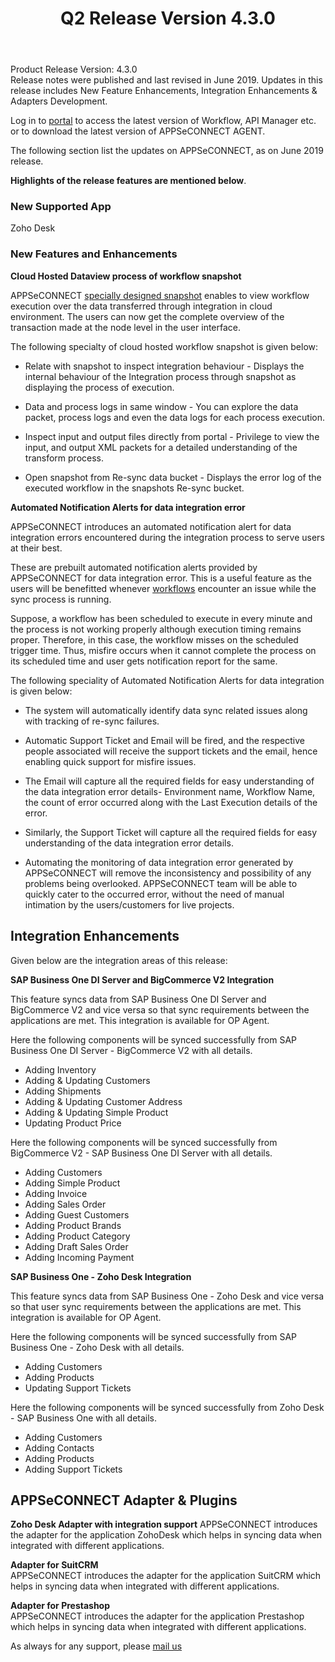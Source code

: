 ﻿---
title: "Q2 Release Version 4.3.0"
toc: true
tag: developers
category: "release-notes"
menus: 
    2019Release:
        title: "Q2 V 4.3.0"
        weight: 3
        icon: fa fa-wpexplorer
        identifier: Q2Release
---
Product Release Version: 4.3.0   
Release notes were published and last revised in June 2019. 
Updates in this release includes New Feature Enhancements, Integration Enhancements
& Adapters Development. 

Log in to [portal](https://portal.appseconnect.com/Account/Login?ReturnUrl=%2f#!) to access the latest version of Workflow, 
API Manager etc. or to download the latest version of APPSeCONNECT AGENT.
    
The following section list the updates on APPSeCONNECT, as on June 2019 release.  

**Highlights of the release features are mentioned below**.

### New Supported App

Zoho Desk

### New Features and Enhancements

**Cloud Hosted Dataview process of workflow snapshot**

APPSeCONNECT [specially designed snapshot](https://docs.appseconnect.com/workflow/list-of-snapshot/) enables to view workflow execution over the data transferred through integration in cloud environment. The users can now get the complete overview of the transaction made at the node level in the user interface.

The following specialty of cloud hosted workflow snapshot is given below:

- Relate with snapshot to inspect integration behaviour - Displays the internal behaviour of the Integration process through snapshot as displaying the process of execution.

- Data and process logs in same window - You can explore the data packet, process logs and even the data logs for each process execution.

- Inspect input and output files directly from portal - Privilege to view the input, and output XML packets for a detailed understanding of the transform process.

- Open snapshot from Re-sync data bucket - Displays the error log of the executed workflow in the snapshots Re-sync bucket.

**Automated Notification Alerts for data integration error** 

APPSeCONNECT introduces an automated notification alert for data integration errors
 encountered during the integration process to serve users at their best. 

These are prebuilt automated notification alerts provided by APPSeCONNECT 
for data integration error. This is a useful feature as the users will be 
benefitted whenever [workflows](https://docs.appseconnect.com/workflow/overview/) encounter an issue while the sync process is running.

Suppose, a workflow has been scheduled to execute in every minute and the process
is not working properly although execution timing remains proper. Therefore, 
in this case, the workflow misses on the scheduled trigger time. Thus, misfire 
occurs when it cannot complete the process on its scheduled time and user gets 
notification report for the same.

The following speciality of Automated Notification Alerts for data integration is given below:

- The system will automatically identify data sync related issues along with tracking of re-sync failures.

- Automatic Support Ticket and Email will be fired, and the respective people associated will receive the support tickets and the email, hence enabling quick support for misfire issues.

- The Email will capture all the required fields for easy understanding of the data integration error details- Environment name, Workflow Name, the count of error occurred along with the Last Execution details of the error.

-  Similarly, the Support Ticket will capture all the required fields for easy understanding of the data integration error details.

-  Automating the monitoring of data integration error generated by APPSeCONNECT will remove the inconsistency and possibility of any problems being overlooked. APPSeCONNECT team will be able to quickly cater to the occurred error, without the need of manual intimation by the users/customers for live projects.

## Integration Enhancements

Given below are the integration areas of this release:

**SAP Business One DI Server and BigCommerce V2 Integration**  

This feature syncs data from SAP Business One DI Server and BigCommerce V2 and 
vice versa so that sync requirements between the applications are met. 
This integration is available for OP Agent. 

Here the following components will be synced successfully from SAP Business One
 DI Server - BigCommerce V2 with all details.  

- Adding Inventory  
- Adding & Updating Customers
- Adding Shipments
- Adding & Updating Customer Address
- Adding & Updating Simple Product
- Updating Product Price

Here the following components will be synced successfully 
from BigCommerce V2 - SAP Business One DI Server with all details.  

- Adding Customers
- Adding Simple Product
- Adding Invoice
- Adding Sales Order
- Adding Guest Customers
- Adding Product Brands
- Adding Product Category
- Adding Draft Sales Order
- Adding Incoming Payment


**SAP Business One - Zoho Desk Integration**

This feature syncs data from SAP Business One - Zoho Desk and vice versa so 
that user sync requirements between the applications are met. This integration
is available for OP Agent.

Here the following components will be synced successfully from SAP Business One - Zoho Desk with all details.

- Adding Customers
- Adding Products
- Updating Support Tickets

Here the following components will be synced successfully from 
Zoho Desk - SAP Business One with all details.

- Adding Customers
- Adding Contacts
- Adding Products
- Adding Support Tickets

## APPSeCONNECT Adapter & Plugins

**Zoho Desk Adapter with integration support** 
APPSeCONNECT introduces the adapter for the application ZohoDesk which helps in 
syncing data when integrated with different applications.

**Adapter for SuitCRM**  
APPSeCONNECT introduces the adapter for the application SuitCRM which helps in 
syncing data when integrated with different applications.

**Adapter for Prestashop**  
APPSeCONNECT introduces the adapter for the application Prestashop which helps
in syncing data when integrated with different applications.

 As always for any support, please [mail us](support@appseconnect.com) 
